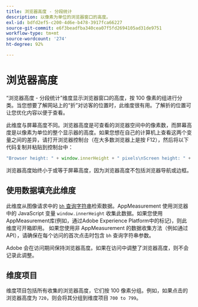 ```yaml
---
title: 浏览器高度 - 分段统计
description: 以像素为单位的浏览器窗口的高度。
exl-id: bdfd2ef5-c200-4d6e-b478-3917fca66227
source-git-commit: e6f3beadfba340cea07f5fd2694105ad31de9751
workflow-type: tm+mt
source-wordcount: '274'
ht-degree: 92%

---
```


# 浏览器高度

“浏览器高度 - 分段统计”维度显示浏览器窗口的高度，按 100 像素的组进行分类。当您想要了解网站上的“折”对访客的位置时，此维度很有用。了解折的位置可让您优化内容以便于查看。

此维度与屏幕高度不同。浏览器高度是可查看的浏览器空间中的像素数，而屏幕高度是以像素为单位的整个显示器的高度。如果您想在自己的计算机上查看这两个变量之间的差异，请打开浏览器控制台（在大多数浏览器上是按 F12），然后将以下代码复制并粘贴到控制台中：

```javascript
"Browser height: " + window.innerHeight + " pixels\nScreen height: " + screen.height + " pixels";
```

浏览器高度始终小于或等于屏幕高度，因为浏览器高度不包括浏览器导航或边框。

## 使用数据填充此维度

此维度从图像请求中的 [`bh` 查询字符串](/help/implement/validate/query-parameters.md)检索数据。AppMeasurement 使用浏览器中的 JavaScript 变量 `window.innerHeight` 收集此数据。如果您使用AppMeasurement库(例如，通过Adobe Experience Platform中的标记)，则此维度可开箱即用。 如果您使用非 AppMeasurement 的数据收集方法（例如通过 API），请确保在每个访问的首次点击时包含 `bh` 查询字符串参数。

Adobe 会在访问期间保持浏览器高度。如果在访问中调整了浏览器高度，则不会记录此调整。

## 维度项目

维度项目包括所有收集的浏览器高度，它们按 100 像素分组。例如，如果点击的浏览器高度为 `720`，则会将其分组到维度项目 `700 to 799`。
